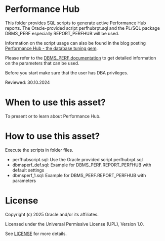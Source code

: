 # Performance Hub

This folder provides SQL scripts to generate active Performance Hub reports. The Oracle-provided script perfhubrpt.sql and the PL/SQL package DBMS_PERF especially REPORT_PERFHUB will be used.

Information on the script usage can also be found in the blog posting [Performance Hub - the database tuning gem](https://blogs.oracle.com/coretec/post/oracle-performance-hub).

Please refer to the [DBMS_PERF documentation](https://docs.oracle.com/en/database/oracle/oracle-database/23/arpls/DBMS_PERF.html#GUID-85CD8AB9-B6E0-444F-91A5-762EB92A74E9) to get detailed information on the parameters that can be used.

Before you start make sure that the user has DBA privileges.

Reviewed: 30.10.2024

# When to use this asset?

To present or to learn about Performance Hub.

# How to use this asset?

Execute the scripts in folder files.
-  perfhubscript.sql: Use the Oracle provided script perfhubrpt.sql
-  dbmsperf_def.sql: Example for DBMS_PERF.REPORT_PERFHUB with default settings
-  dbmsperf_1.sql: Example for DBMS_PERF.REPORT_PERFHUB with parameters


# License

Copyright (c) 2025 Oracle and/or its affiliates.

Licensed under the Universal Permissive License (UPL), Version 1.0.

See [LICENSE](https://github.com/oracle-devrel/technology-engineering/blob/main/LICENSE) for more details.
